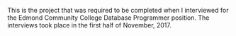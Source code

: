This is the project that was required to be completed when I interviewed for the Edmond Community College
Database Programmer position. The interviews took place in the first half of November, 2017.